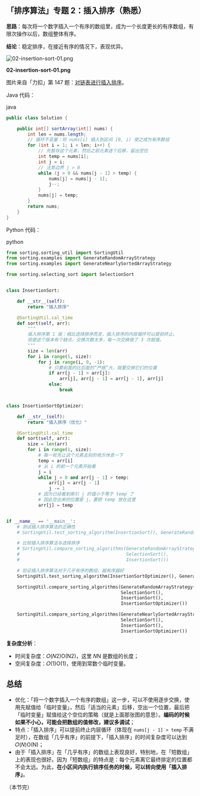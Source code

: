 ## 「排序算法」专题 2：插入排序（熟悉）

**思路**：每次将一个数字插入一个有序的数组里，成为一个长度更长的有序数组，有限次操作以后，数组整体有序。

**结论**：稳定排序，在接近有序的情况下，表现优异。



![02-insertion-sort-01.png](http://liweiwei1419.gitee.io/visualgo/01-sorting/02-insertion-sort-01.png)

**02-insertion-sort-01.png**



图片来自「力扣」第 147 题：[对链表进行插入排序](https://leetcode-cn.com/problems/insertion-sort-list/)。

Java 代码：

java

```java
public class Solution {

    public int[] sortArray(int[] nums) {
        int len = nums.length;
        // 循环不变量：将 nums[i] 插入到区间 [0, i) 使之成为有序数组
        for (int i = 1; i < len; i++) {
            // 先暂存这个元素，然后之前元素逐个后移，留出空位
            int temp = nums[i];
            int j = i;
            // 注意边界 j > 0
            while (j > 0 && nums[j - 1] > temp) {
                nums[j] = nums[j - 1];
                j--;
            }
            nums[j] = temp;
        }
        return nums;
    }
}
```

Python 代码：

python

```python
from sorting.sorting_util import SortingUtil
from sorting.examples import GenerateRandomArrayStrategy
from sorting.examples import GenerateNearlySortedArrayStrategy

from sorting.selecting_sort import SelectionSort


class InsertionSort:

    def __str__(self):
        return "插入排序"

    @SortingUtil.cal_time
    def sort(self, arr):
        """
        插入排序第 1 版：相比选择排序而言，插入排序的内层循环可以提前终止。
        但是这个版本有个缺点，交换次数太多，每一次交换做了 3 次赋值。
        """
        size = len(arr)
        for i in range(1, size):
            for j in range(i, 0, -1):
                # 只要前面的比后面的“严格”大，就要交换它们的位置
                if arr[j - 1] > arr[j]:
                    arr[j], arr[j - 1] = arr[j - 1], arr[j]
                else:
                    break


class InsertionSortOptimizer:

    def __str__(self):
        return "插入排序（优化）"

    @SortingUtil.cal_time
    def sort(self, arr):
        size = len(arr)
        for i in range(1, size):
            # 每一轮先让这个元素去别的地方休息一下
            temp = arr[i]
            # 从 i 的前一个元素开始看
            j = i
            while j > 0 and arr[j - 1] > temp:
                arr[j] = arr[j - 1]
                j -= 1
            # 因为已经看到索引 j 的值小于等于 temp 了
            # 因此空出来的位置是 j，要把 temp 放在这里
            arr[j] = temp


if __name__ == '__main__':
    # 测试插入排序算法的正确性
    # SortingUtil.test_sorting_algorithm(InsertionSort(), GenerateRandomArrayStrategy(5000))

    # 比较插入排序算法与选择排序
    # SortingUtil.compare_sorting_algorithms(GenerateRandomArrayStrategy(5000),
    #                                        SelectionSort(),
    #                                        InsertionSort())

    # 验证插入排序算法对于几乎有序的数组，越有序越好
    SortingUtil.test_sorting_algorithm(InsertionSortOptimizer(), GenerateRandomArrayStrategy(5000))

    SortingUtil.compare_sorting_algorithms(GenerateRandomArrayStrategy(5000),
                                           SelectionSort(),
                                           InsertionSort(),
                                           InsertionSortOptimizer())

    SortingUtil.compare_sorting_algorithms(GenerateNearlySortedArrayStrategy(5000),
                                           SelectionSort(),
                                           InsertionSort(),
                                           InsertionSortOptimizer())
```

**复杂度分析**：

- 时间复杂度：𝑂(𝑁2)O(N2)，这里 𝑁N 是数组的长度；
- 空间复杂度：𝑂(1)O(1)，使用到常数个临时变量。

## 总结

- 优化：「将一个数字插入一个有序的数组」这一步，可以不使用逐步交换，使用先赋值给「临时变量」，然后「适当的元素」后移，空出一个位置，最后把「临时变量」赋值给这个空位的策略（就是上面那张图的意思）。**编码的时候如果不小心，可能会把数组的值修改，建议多调试**；
- 特点：「插入排序」可以提前终止内层循环（体现在 `nums[j - 1] > temp` 不满足时），在数组「几乎有序」的前提下，「插入排序」的时间复杂度可以达到 𝑂(𝑁)O(N)；
- 由于「插入排序」在「几乎有序」的数组上表现良好，特别地，在「短数组」上的表现也很好。因为「短数组」的特点是：每个元素离它最终排定的位置都不会太远。为此，**在小区间内执行排序任务的时候，可以转向使用「插入排序」**。

（本节完）